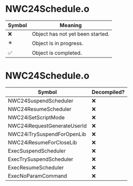 # NWC24Schedule.o
| Symbol | Meaning 
| ------------- | ------------- 
| :x: | Object has not yet been started. 
| :eight_pointed_black_star: | Object is in progress. 
| :white_check_mark: | Object is completed. 


# NWC24Schedule.o
| Symbol | Decompiled? |
| ------------- | ------------- |
| NWC24SuspendScheduler | :x: |
| NWC24ResumeScheduler | :x: |
| NWC24iSetScriptMode | :x: |
| NWC24iRequestGenerateUserId | :x: |
| NWC24iTrySuspendForOpenLib | :x: |
| NWC24iResumeForCloseLib | :x: |
| ExecSuspendScheduler | :x: |
| ExecTrySuspendScheduler | :x: |
| ExecResumeScheduler | :x: |
| ExecNoParamCommand | :x: |

